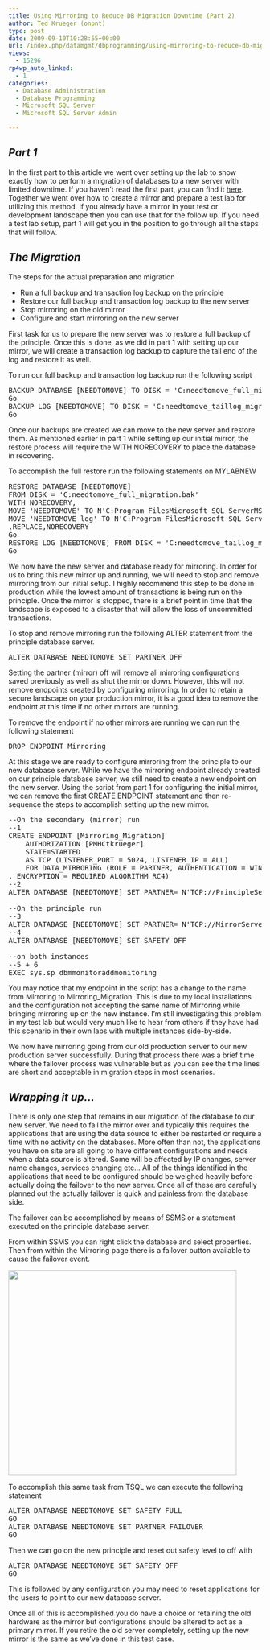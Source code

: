 ```yaml
---
title: Using Mirroring to Reduce DB Migration Downtime (Part 2)
author: Ted Krueger (onpnt)
type: post
date: 2009-09-10T10:28:55+00:00
url: /index.php/datamgmt/dbprogramming/using-mirroring-to-reduce-db-migration-d-2/
views:
  - 15296
rp4wp_auto_linked:
  - 1
categories:
  - Database Administration
  - Database Programming
  - Microsoft SQL Server
  - Microsoft SQL Server Admin

---
```

## _Part 1_

In the first part to this article we went over setting up the lab to show exactly how to perform a migration of databases to a new server with limited downtime. If you haven’t read the first part, you can find it [here][1]. Together we went over how to create a mirror and prepare a test lab for utilizing this method. If you already have a mirror in your test or development landscape then you can use that for the follow up. If you need a test lab setup, part 1 will get you in the position to go through all the steps that will follow.

## _The Migration_

The steps for the actual preparation and migration

  * Run a full backup and transaction log backup on the principle
  * Restore our full backup and transaction log backup to the new server
  * Stop mirroring on the old mirror
  * Configure and start mirroring on the new server

First task for us to prepare the new server was to restore a full backup of the principle. Once this is done, as we did in part 1 with setting up our mirror, we will create a transaction log backup to capture the tail end of the log and restore it as well.
  
To run our full backup and transaction log backup run the following script

<pre>BACKUP DATABASE [NEEDTOMOVE] TO DISK = 'C:needtomove_full_migration.bak'
Go
BACKUP LOG [NEEDTOMOVE] TO DISK = 'C:needtomove_taillog_migration.trn'
Go</pre>

Once our backups are created we can move to the new server and restore them. As mentioned earlier in part 1 while setting up our initial mirror, the restore process will require the WITH NORECOVERY to place the database in recovering. 

To accomplish the full restore run the following statements on MYLABNEW

<pre>RESTORE DATABASE [NEEDTOMOVE] 
FROM DISK = 'C:needtomove_full_migration.bak'
WITH NORECOVERY,
MOVE 'NEEDTOMOVE' TO N'C:Program FilesMicrosoft SQL ServerMSSQL.1MSSQLDATANEEDTOMOVE_mirror.mdf',
MOVE 'NEEDTOMOVE_log' TO N'C:Program FilesMicrosoft SQL ServerMSSQL.1MSSQLDATANEEDTOMOVE_mirror_log.ldf'
,REPLACE,NORECOVERY
Go
RESTORE LOG [NEEDTOMOVE] FROM DISK = 'C:needtomove_taillog_migration.trn' WITH NORECOVERY
Go</pre>

We now have the new server and database ready for mirroring. In order for us to bring this new mirror up and running, we will need to stop and remove mirroring from our initial setup. I highly recommend this step to be done in production while the lowest amount of transactions is being run on the principle. Once the mirror is stopped, there is a brief point in time that the landscape is exposed to a disaster that will allow the loss of uncommitted transactions. 

To stop and remove mirroring run the following ALTER statement from the principle database server. 

<pre>ALTER DATABASE NEEDTOMOVE SET PARTNER OFF</pre>

Setting the partner (mirror) off will remove all mirroring configurations saved previously as well as shut the mirror down. However, this will not remove endpoints created by configuring mirroring. In order to retain a secure landscape on your production mirror, it is a good idea to remove the endpoint at this time if no other mirrors are running.
  
To remove the endpoint if no other mirrors are running we can run the following statement

<pre>DROP ENDPOINT Mirroring</pre>

At this stage we are ready to configure mirroring from the principle to our new database server. While we have the mirroring endpoint already created on our principle database server, we still need to create a new endpoint on the new server. Using the script from part 1 for configuring the initial mirror, we can remove the first CREATE ENDPOINT statement and then re-sequence the steps to accomplish setting up the new mirror.

<pre>--On the secondary (mirror) run
--1
CREATE ENDPOINT [Mirroring_Migration] 
    AUTHORIZATION [PMHCtkrueger]
    STATE=STARTED
    AS TCP (LISTENER_PORT = 5024, LISTENER_IP = ALL)
    FOR DATA_MIRRORING (ROLE = PARTNER, AUTHENTICATION = WINDOWS NEGOTIATE
, ENCRYPTION = REQUIRED ALGORITHM RC4)
--2
ALTER DATABASE [NEEDTOMOVE] SET PARTNER= N'TCP://PrincipleServerName:5022'
 
--On the principle run
--3
ALTER DATABASE [NEEDTOMOVE] SET PARTNER= N'TCP://MirrorServerName:5024'
--4
ALTER DATABASE [NEEDTOMOVE] SET SAFETY OFF
 
--on both instances
--5 + 6
EXEC sys.sp_dbmmonitoraddmonitoring</pre>

You may notice that my endpoint in the script has a change to the name from Mirroring to Mirroring_Migration. This is due to my local installations and the configuration not accepting the same name of Mirroring while bringing mirroring up on the new instance. I’m still investigating this problem in my test lab but would very much like to hear from others if they have had this scenario in their own labs with multiple instances side-by-side.

We now have mirroring going from our old production server to our new production server successfully. During that process there was a brief time where the failover process was vulnerable but as you can see the time lines are short and acceptable in migration steps in most scenarios. 

## _Wrapping it up…_

There is only one step that remains in our migration of the database to our new server. We need to fail the mirror over and typically this requires the applications that are using the data source to either be restarted or require a time with no activity on the databases. More often than not, the applications you have on site are all going to have different configurations and needs when a data source is altered. Some will be affected by IP changes, server name changes, services changing etc… All of the things identified in the applications that need to be configured should be weighed heavily before actually doing the failover to the new server. Once all of these are carefully planned out the actually failover is quick and painless from the database side. 

The failover can be accomplished by means of SSMS or a statement executed on the principle database server. 

From within SSMS you can right click the database and select properties. Then from within the Mirroring page there is a failover button available to cause the failover event.

<div class="image_block">
  <img src="/wp-content/uploads/blogs/DataMgmt//ssms_failover.gif" alt="" title="" width="454" height="408" />
</div>

To accomplish this same task from TSQL we can execute the following statement

<pre>ALTER DATABASE NEEDTOMOVE SET SAFETY FULL
GO
ALTER DATABASE NEEDTOMOVE SET PARTNER FAILOVER
GO</pre>

Then we can go on the new principle and reset out safety level to off with

<pre>ALTER DATABASE NEEDTOMOVE SET SAFETY OFF
GO</pre>

This is followed by any configuration you may need to reset applications for the users to point to our new database server.

Once all of this is accomplished you do have a choice or retaining the old hardware as the mirror but configurations should be altered to act as a primary mirror. If you retire the old server completely, setting up the new mirror is the same as we’ve done in this test case.

 [1]: /index.php/DataMgmt/DBAdmin/move-databases-to-new-server-with-little-1